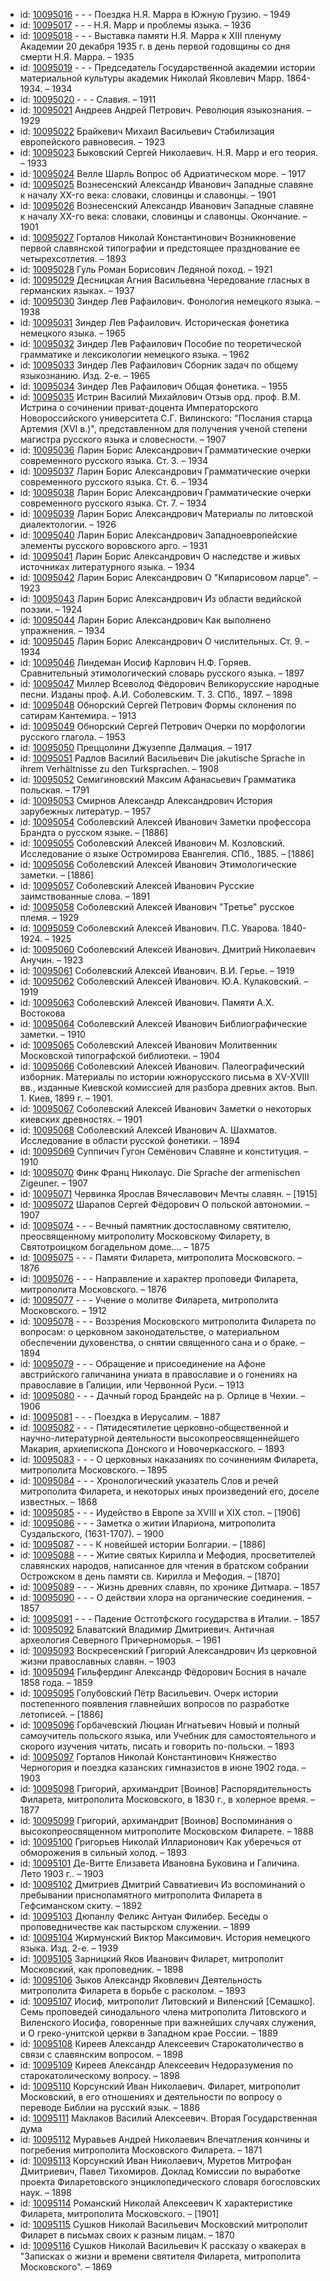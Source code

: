 <ul>
<li>id: <a href="http://books.e-heritage.ru/book/10095016">10095016</a>	- - - Поездка Н.Я. Марра в Южную Грузию. – 1949</li>
<li>id: <a href="http://books.e-heritage.ru/book/10095017">10095017</a>	- - - Н.Я. Марр и проблемы языка. – 1936</li>
<li>id: <a href="http://books.e-heritage.ru/book/10095018">10095018</a>	- - - Выставка памяти Н.Я. Марра к XIII пленуму Академии 20 декабря 1935 г. в день первой годовщины со дня смерти Н.Я. Марра. – 1935</li>
<li>id: <a href="http://books.e-heritage.ru/book/10095019">10095019</a>	- - - Председатель Государственной академии истории материальной культуры академик Николай Яковлевич Марр. 1864-1934. – 1934</li>
<li>id: <a href="http://books.e-heritage.ru/book/10095020">10095020</a>	- - - Славия. – 1911</li>
<li>id: <a href="http://books.e-heritage.ru/book/10095021">10095021</a>	Андреев Андрей Петрович. Революция языкознания. – 1929</li>
<li>id: <a href="http://books.e-heritage.ru/book/10095022">10095022</a>	Брайкевич Михаил Васильевич Стабилизация европейского равновесия. – 1923</li>
<li>id: <a href="http://books.e-heritage.ru/book/10095023">10095023</a>	Быковский Сергей Николаевич. Н.Я. Марр и его теория. – 1933</li>
<li>id: <a href="http://books.e-heritage.ru/book/10095024">10095024</a>	Велле Шарль Вопрос об Адриатическом море. – 1917</li>
<li>id: <a href="http://books.e-heritage.ru/book/10095025">10095025</a>	Вознесенский Александр Иванович Западные славяне к началу XX-го века: словаки, словинцы и славонцы. – 1901</li>
<li>id: <a href="http://books.e-heritage.ru/book/10095026">10095026</a>	Вознесенский Александр Иванович Западные славяне к началу XX-го века: словаки, словинцы и славонцы. Окончание. – 1901</li>
<li>id: <a href="http://books.e-heritage.ru/book/10095027">10095027</a>	Горталов Николай Константинович Возникновение первой славянской типографии и предстоящее празднование ее четырехсотлетия. – 1893</li>
<li>id: <a href="http://books.e-heritage.ru/book/10095028">10095028</a>	Гуль Роман Борисович Ледяной поход. – 1921</li>
<li>id: <a href="http://books.e-heritage.ru/book/10095029">10095029</a>	Десницкая Агния Васильевна Чередование гласных в германских языках. – 1937</li>
<li>id: <a href="http://books.e-heritage.ru/book/10095030">10095030</a>	Зиндер Лев Рафаилович. Фонология немецкого языка. – 1938</li>
<li>id: <a href="http://books.e-heritage.ru/book/10095031">10095031</a>	Зиндер Лев Рафаилович. Историческая фонетика немецкого языка. – 1965</li>
<li>id: <a href="http://books.e-heritage.ru/book/10095032">10095032</a>	Зиндер Лев Рафаилович Пособие по теоретической грамматике и лексикологии немецкого языка. – 1962</li>
<li>id: <a href="http://books.e-heritage.ru/book/10095033">10095033</a>	Зиндер Лев Рафаилович Сборник задач по общему языкознанию. Изд. 2-е. – 1965</li>
<li>id: <a href="http://books.e-heritage.ru/book/10095034">10095034</a>	Зиндер Лев Рафаилович Общая фонетика. – 1955</li>
<li>id: <a href="http://books.e-heritage.ru/book/10095035">10095035</a>	Истрин Василий Михайлович Отзыв орд. проф. В.М. Истрина о сочинении приват-доцента Императорского Новороссийского университета С.Г. Вилинского: "Послания старца Артемия (XVI в.)", представленном для получения ученой степени магистра русского языка и словесности. – 1907</li>
<li>id: <a href="http://books.e-heritage.ru/book/10095036">10095036</a>	Ларин Борис Александрович Грамматические очерки современного русского языка. Ст. 3. – 1934</li>
<li>id: <a href="http://books.e-heritage.ru/book/10095037">10095037</a>	Ларин Борис Александрович Грамматические очерки современного русского языка. Ст. 6. – 1934</li>
<li>id: <a href="http://books.e-heritage.ru/book/10095038">10095038</a>	Ларин Борис Александрович Грамматические очерки современного русского языка. Ст. 7. – 1934</li>
<li>id: <a href="http://books.e-heritage.ru/book/10095039">10095039</a>	Ларин Борис Александрович Материалы по литовской диалектологии. – 1926</li>
<li>id: <a href="http://books.e-heritage.ru/book/10095040">10095040</a>	Ларин Борис Александрович Западноевропейские элементы русского воровского арго. – 1931</li>
<li>id: <a href="http://books.e-heritage.ru/book/10095041">10095041</a>	Ларин Борис Александрович О наследстве и живых источниках литературного языка. – 1934</li>
<li>id: <a href="http://books.e-heritage.ru/book/10095042">10095042</a>	Ларин Борис Александрович О "Кипарисовом ларце". – 1923</li>
<li>id: <a href="http://books.e-heritage.ru/book/10095043">10095043</a>	Ларин Борис Александрович Из области ведийской поэзии. – 1924</li>
<li>id: <a href="http://books.e-heritage.ru/book/10095044">10095044</a>	Ларин Борис Александрович Как выполнено упражнения. – 1934</li>
<li>id: <a href="http://books.e-heritage.ru/book/10095045">10095045</a>	Ларин Борис Александрович О числительных. Ст. 9. – 1934</li>
<li>id: <a href="http://books.e-heritage.ru/book/10095046">10095046</a>	Линдеман Иосиф Карлович Н.Ф. Горяев. Сравнительный этимологический словарь русского языка. – 1897</li>
<li>id: <a href="http://books.e-heritage.ru/book/10095047">10095047</a>	Миллер Всеволод Фёдорович Великорусские народные песни. Изданы проф. А.И. Соболевским. Т. 3. СПб., 1897. – 1898</li>
<li>id: <a href="http://books.e-heritage.ru/book/10095048">10095048</a>	Обнорский Сергей Петрович Формы склонения по сатирам Кантемира. – 1913</li>
<li>id: <a href="http://books.e-heritage.ru/book/10095049">10095049</a>	Обнорский Сергей Петрович Очерки по морфологии русского глагола. – 1953</li>
<li>id: <a href="http://books.e-heritage.ru/book/10095050">10095050</a>	Преццолини Джузеппе Далмация. – 1917</li>
<li>id: <a href="http://books.e-heritage.ru/book/10095051">10095051</a>	Радлов Василий Васильевич Die jakutische Sprache in ihrem Verhältnisse zu den Turksprachen. – 1908</li>
<li>id: <a href="http://books.e-heritage.ru/book/10095052">10095052</a>	Семигиновский Максим Афанасьевич Грамматика польская. – 1791</li>
<li>id: <a href="http://books.e-heritage.ru/book/10095053">10095053</a>	Смирнов Александр Александрович История зарубежных литератур. – 1957</li>
<li>id: <a href="http://books.e-heritage.ru/book/10095054">10095054</a>	Соболевский Алексей Иванович Заметки профессора Брандта о русском языке. – [1886]</li>
<li>id: <a href="http://books.e-heritage.ru/book/10095055">10095055</a>	Соболевский Алексей Иванович М. Козловский. Исследование о языке Остромирова Евангелия. СПб., 1885. – [1886]</li>
<li>id: <a href="http://books.e-heritage.ru/book/10095056">10095056</a>	Соболевский Алексей Иванович Этимологические заметки. – [1886]</li>
<li>id: <a href="http://books.e-heritage.ru/book/10095057">10095057</a>	Соболевский Алексей Иванович Русские заимствованные слова. – 1891</li>
<li>id: <a href="http://books.e-heritage.ru/book/10095058">10095058</a>	Соболевский Алексей Иванович "Третье" русское племя. – 1929</li>
<li>id: <a href="http://books.e-heritage.ru/book/10095059">10095059</a>	Соболевский Алексей Иванович. П.С. Уварова. 1840-1924. – 1925</li>
<li>id: <a href="http://books.e-heritage.ru/book/10095060">10095060</a>	Соболевский Алексей Иванович. Дмитрий Николаевич Анучин. – 1923</li>
<li>id: <a href="http://books.e-heritage.ru/book/10095061">10095061</a>	Соболевский Алексей Иванович. В.И. Герье. – 1919</li>
<li>id: <a href="http://books.e-heritage.ru/book/10095062">10095062</a>	Соболевский Алексей Иванович. Ю.А. Кулаковский. – 1919</li>
<li>id: <a href="http://books.e-heritage.ru/book/10095063">10095063</a>	Соболевский Алексей Иванович. Памяти А.Х. Востокова</li>
<li>id: <a href="http://books.e-heritage.ru/book/10095064">10095064</a>	Соболевский Алексей Иванович Библиографические заметки. – 1910</li>
<li>id: <a href="http://books.e-heritage.ru/book/10095065">10095065</a>	Соболевский Алексей Иванович Молитвенник Московской типографской библиотеки. – 1904</li>
<li>id: <a href="http://books.e-heritage.ru/book/10095066">10095066</a>	Соболевский Алексей Иванович. Палеографический изборник. Материалы по истории южнорусского письма в XV-XVIII вв., изданные Киевской комиссией для разбора древних актов. Вып. 1. Киев, 1899 г. – 1901.</li>
<li>id: <a href="http://books.e-heritage.ru/book/10095067">10095067</a>	Соболевский Алексей Иванович Заметки о некоторых киевских древностях. – 1901</li>
<li>id: <a href="http://books.e-heritage.ru/book/10095068">10095068</a>	Соболевский Алексей Иванович А. Шахматов. Исследование в области русской фонетики. – 1894</li>
<li>id: <a href="http://books.e-heritage.ru/book/10095069">10095069</a>	Суппичич Гугон Семёнович Славяне и конституция. – 1910</li>
<li>id: <a href="http://books.e-heritage.ru/book/10095070">10095070</a>	Финк Франц Николаус. Die Sprache der armenischen Zigeuner. – 1907</li>
<li>id: <a href="http://books.e-heritage.ru/book/10095071">10095071</a>	Червинка Ярослав Вячеславович Мечты славян. – [1915]</li>
<li>id: <a href="http://books.e-heritage.ru/book/10095072">10095072</a>	Шарапов Сергей Фёдорович О польской автономии. – 1907</li>
<li>id: <a href="http://books.e-heritage.ru/book/10095074">10095074</a>	- - - Вечный памятник достославному святителю, преосвященному митрополиту Московскому Филарету, в Святотроицком богадельном доме.... – 1875</li>
<li>id: <a href="http://books.e-heritage.ru/book/10095075">10095075</a>	- - - Памяти Филарета, митрополита Московского. – 1876</li>
<li>id: <a href="http://books.e-heritage.ru/book/10095076">10095076</a>	- - - Направление и характер проповеди Филарета, митрополита Московского. – 1876</li>
<li>id: <a href="http://books.e-heritage.ru/book/10095077">10095077</a>	- - - Учение о молитве Филарета, митрополита Московского. – 1912</li>
<li>id: <a href="http://books.e-heritage.ru/book/10095078">10095078</a>	- - - Воззрения Московского митрополита Филарета по вопросам: о церковном законодательстве, о материальном обеспечении духовенства, о снятии священного сана и о браке. – 1894</li>
<li>id: <a href="http://books.e-heritage.ru/book/10095079">10095079</a>	- - - Обращение и присоединение на Афоне австрийского галичанина униата в православие и о гонениях на православие в Галиции, или Червонной Руси. – 1913</li>
<li>id: <a href="http://books.e-heritage.ru/book/10095080">10095080</a>	- - - Дачный город Брандейс на р. Орлице в Чехии. – 1906</li>
<li>id: <a href="http://books.e-heritage.ru/book/10095081">10095081</a>	- - - Поездка в Иерусалим. – 1887</li>
<li>id: <a href="http://books.e-heritage.ru/book/10095082">10095082</a>	- - - Пятидесятилетие церковно-общественной и научно-литературной деятельности высокопреосвященнейшего Макария, архиепископа Донского и Новочеркасского. – 1893</li>
<li>id: <a href="http://books.e-heritage.ru/book/10095083">10095083</a>	- - - О церковных наказаниях по сочинениям Филарета, митрополита Московского. – 1895</li>
<li>id: <a href="http://books.e-heritage.ru/book/10095084">10095084</a>	- - - Хронологический указатель Слов и речей митрополита Филарета, и некоторых иных произведений его, доселе известных. – 1868</li>
<li>id: <a href="http://books.e-heritage.ru/book/10095085">10095085</a>	- - - Иудейство в Европе за XVIII и XIX стол. – [1906]</li>
<li>id: <a href="http://books.e-heritage.ru/book/10095086">10095086</a>	- - - Заметка о житии Илариона, митрополита Суздальского, (1631-1707). – 1900</li>
<li>id: <a href="http://books.e-heritage.ru/book/10095087">10095087</a>	- - - К новейшей истории Болгарии. – [1886]</li>
<li>id: <a href="http://books.e-heritage.ru/book/10095088">10095088</a>	- - - Житие святых Кирилла и Мефодия, просветителей славянских народов, написанное для чтения в братском собрании Острожском в день памяти св. Кирилла и Мефодия. – [1870]</li>
<li>id: <a href="http://books.e-heritage.ru/book/10095089">10095089</a>	- - - Жизнь древних славян, по хронике Дитмара. – 1857</li>
<li>id: <a href="http://books.e-heritage.ru/book/10095090">10095090</a>	- - - О действии хлора на органические соединения. – 1857</li>
<li>id: <a href="http://books.e-heritage.ru/book/10095091">10095091</a>	- - - Падение Остготфского государства в Италии. – 1857</li>
<li>id: <a href="http://books.e-heritage.ru/book/10095092">10095092</a>	Блаватский Владимир Дмитриевич. Античная археология Северного Причерноморья. – 1961</li>
<li>id: <a href="http://books.e-heritage.ru/book/10095093">10095093</a>	Воскресенский Григорий Александрович Из церковной жизни православных славян. – 1903</li>
<li>id: <a href="http://books.e-heritage.ru/book/10095094">10095094</a>	Гильфердинг Александр Фёдорович Босния в начале 1858 года. – 1859</li>
<li>id: <a href="http://books.e-heritage.ru/book/10095095">10095095</a>	Голубовский Пётр Васильевич. Очерк истории постепенного появления главнейших вопросов по разработке летописей. – [1886]</li>
<li>id: <a href="http://books.e-heritage.ru/book/10095096">10095096</a>	Горбачевский Люциан Игнатьевич Новый и полный самоучитель польского языка, или Учебник для самостоятельного и скорого изучения читать, писать и говорить по-польски. – 1893</li>
<li>id: <a href="http://books.e-heritage.ru/book/10095097">10095097</a>	Горталов Николай Константинович Княжество Черногория и поездка казанских гимназистов в июне 1902 года. – 1903</li>
<li>id: <a href="http://books.e-heritage.ru/book/10095098">10095098</a>	Григорий, архимандрит [Воинов] Распорядительность Филарета, митрополита Московского, в 1830 г., в холерное время. – 1877</li>
<li>id: <a href="http://books.e-heritage.ru/book/10095099">10095099</a>	Григорий, архимандрит [Воинов] Воспоминания о высокопреосвященном митрополите Московском Филарете. – 1888</li>
<li>id: <a href="http://books.e-heritage.ru/book/10095100">10095100</a>	Григорьев Николай Илларионович Как уберечься от обморожения в сильный холод. – 1893</li>
<li>id: <a href="http://books.e-heritage.ru/book/10095101">10095101</a>	Де-Витте Елизавета Ивановна Буковина и Галичина. Лето 1903 г.. – 1903</li>
<li>id: <a href="http://books.e-heritage.ru/book/10095102">10095102</a>	Дмитриев Дмитрий Савватиевич Из воспоминаний о пребывании приснопамятного митрополита Филарета в Гефсиманском скиту. – 1892</li>
<li>id: <a href="http://books.e-heritage.ru/book/10095103">10095103</a>	Дюпанлу Феликс Антуан Филибер. Беседы о проповедничестве как пастырском служении. – 1899</li>
<li>id: <a href="http://books.e-heritage.ru/book/10095104">10095104</a>	Жирмунский Виктор Максимович. История немецкого языка. Изд. 2-е. – 1939</li>
<li>id: <a href="http://books.e-heritage.ru/book/10095105">10095105</a>	Зарницкий Яков Иванович Филарет, митрополит Московский, как проповедник. – 1898</li>
<li>id: <a href="http://books.e-heritage.ru/book/10095106">10095106</a>	Зыков Александр Яковлевич Деятельность митрополита Филарета в борьбе с расколом. – 1893</li>
<li>id: <a href="http://books.e-heritage.ru/book/10095107">10095107</a>	Иосиф, митрополит Литовский и Виленский [Семашко]. Семь проповедей синодального члена митрополита Литовского и Виленского Иосифа, говоренные при важнейших случаях служения, и О греко-унитской церкви в Западном крае России. – 1889</li>
<li>id: <a href="http://books.e-heritage.ru/book/10095108">10095108</a>	Киреев Александр Алексеевич Старокатоличество в связи с славянским вопросом. – 1898</li>
<li>id: <a href="http://books.e-heritage.ru/book/10095109">10095109</a>	Киреев Александр Алексеевич Недоразумения по старокатолическому вопросу. – 1898</li>
<li>id: <a href="http://books.e-heritage.ru/book/10095110">10095110</a>	Корсунский Иван Николаевич. Филарет, митрополит Московский, в его отношениях и деятельности по вопросу о переводе Библии на русский язык. – 1886</li>
<li>id: <a href="http://books.e-heritage.ru/book/10095111">10095111</a>	Маклаков Василий Алексеевич. Вторая Государственная дума</li>
<li>id: <a href="http://books.e-heritage.ru/book/10095112">10095112</a>	Муравьев Андрей Николаевич Впечатления кончины и погребения митрополита Московского Филарета. – 1871</li>
<li>id: <a href="http://books.e-heritage.ru/book/10095113">10095113</a>	Корсунский Иван Николаевич, Муретов Митрофан Дмитриевич, Павел Тихомиров. Доклад Комиссии по выработке проекта Филаретовского энциклопедического словаря богословских наук. – 1898</li>
<li>id: <a href="http://books.e-heritage.ru/book/10095114">10095114</a>	Романский Николай Алексеевич К характеристике Филарета, митрополита Московского. – [1901]</li>
<li>id: <a href="http://books.e-heritage.ru/book/10095115">10095115</a>	Сушков Николай Васильевич Московский митрополит Филарет в письмах своих к разным лицам. – 1870</li>
<li>id: <a href="http://books.e-heritage.ru/book/10095116">10095116</a>	Сушков Николай Васильевич К рассказу о квакерах в "Записках о жизни и времени святителя Филарета, митрополита Московского". – 1869</li>
</ul>
